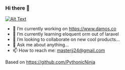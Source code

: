 ### Hi there 👋
<a target="_blank" rel="noopener noreferrer" href="https://camo.githubusercontent.com/915d9ec5c6585b9b3bde11715aa2bbea2cdc1198463232cd20c7f4dc0941ed34/68747470733a2f2f6d656469612e67697068792e636f6d2f6d656469612f76464b716e43644c504e4f4b632f67697068792e676966"><img src="https://camo.githubusercontent.com/915d9ec5c6585b9b3bde11715aa2bbea2cdc1198463232cd20c7f4dc0941ed34/68747470733a2f2f6d656469612e67697068792e636f6d2f6d656469612f76464b716e43644c504e4f4b632f67697068792e676966" alt="Alt Text" data-canonical-src="https://media.giphy.com/media/vFKqnCdLPNOKc/giphy.gif" style="max-width:100%;"></a>

- 🔭 I’m currently working on https://www.damos.co
- 🌱 I’m currently learning eloquent orm out of laravel
- 👯 I’m looking to collaborate on new cool products...
- 💬 Ask me about anything...
- 📫 How to reach me: masterjj24@gmail.com

Based on https://github.com/PythonicNinja
